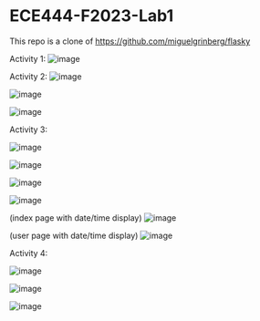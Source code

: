# ECE444-F2023-Lab1

This repo is a clone of https://github.com/miguelgrinberg/flasky

Activity 1:
![image](https://github.com/rebeccalashley/ECE444-F2023-Lab1/assets/60635262/00d2a68f-ad06-449d-b543-e762d3735c05)

Activity 2: 
![image](https://github.com/rebeccalashley/ECE444-F2023-Lab1/assets/60635262/4732ae61-1f9d-44dd-9436-ec45da462ee5)

![image](https://github.com/rebeccalashley/ECE444-F2023-Lab1/assets/60635262/73c4312f-9293-45ea-a0c0-fea9d4296f95)

![image](https://github.com/rebeccalashley/ECE444-F2023-Lab1/assets/60635262/e62408f4-94a6-44ac-9cd8-2f9ca1b3462c)

Activity 3:

![image](https://github.com/rebeccalashley/ECE444-F2023-Lab1/assets/60635262/feafe3e2-73e8-46fe-bb81-2e567dd961e0)

![image](https://github.com/rebeccalashley/ECE444-F2023-Lab1/assets/60635262/2be56d91-a704-4fe6-89d7-b8a50cfaee5b)

![image](https://github.com/rebeccalashley/ECE444-F2023-Lab1/assets/60635262/c94cf349-c5f8-492e-8b53-87761136d26c)

![image](https://github.com/rebeccalashley/ECE444-F2023-Lab1/assets/60635262/702bac0a-8269-4409-8e00-9c06589e7d7f)

(index page with date/time display)
![image](https://github.com/rebeccalashley/ECE444-F2023-Lab1/assets/60635262/f2f6f445-832d-402d-a9c9-c7616abce027)

(user page with date/time display)
![image](https://github.com/rebeccalashley/ECE444-F2023-Lab1/assets/60635262/d5f63b8b-8dea-45e0-bbd1-faa745f378f7)

Activity 4:

![image](https://github.com/rebeccalashley/ECE444-F2023-Lab1/assets/60635262/c646b5d5-934a-4d77-bcb3-27c56ef89e2f)

![image](https://github.com/rebeccalashley/ECE444-F2023-Lab1/assets/60635262/867da8e5-0455-48ff-bbe6-d8fdb3851c81)

![image](https://github.com/rebeccalashley/ECE444-F2023-Lab1/assets/60635262/b009574e-cf8d-4c48-9b38-f202c08b7fe1)


